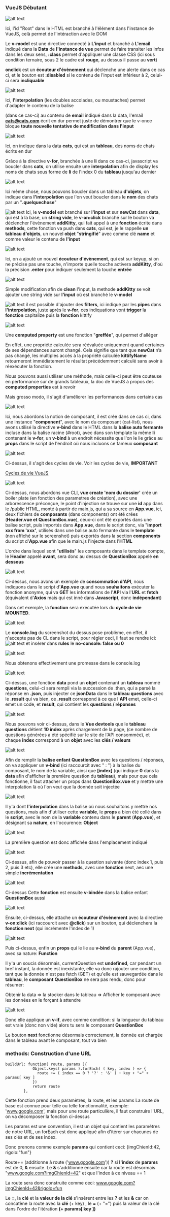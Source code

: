 ### VueJS Débutant

![alt text](./images/screenVue1.png)

Ici, l'id "Root" dans le HTML est branché à l'élément dans l'instance de VueJS, celà permet de l'intéraction avec le DOM

Le **v-model** est une directive connecté à **L'input** et branché à **L'email** indiqué dans la **Data** de **l'instance de vue** permet de faire transiter les infos dans les deux sens, **:class** permet d'appliquer une classe CSS (ici sous condition ternaire, sous 2 le cadre est **rouge**, au dessus il passe au **vert**)

**onclick** est un **écouteur d'évènement** qui déclenche une alerte dans ce cas ci, et le bouton est **:disabled** si le contenu de l'input est inférieur à 2, celui-ci sera **incliquable**

![alt text](./images/screenVue2.png)

Ici, **l'interpolation** (les doubles accolades, ou moustaches) permet d'adapter le contenu de la balise <p> (dans ce cas-ci) au contenu de **email** indiqué dans la data, l'email **cats@cats.com** écrit en dur permet juste de démontrer que le v-once bloque **toute nouvelle tentative de modification dans l'input**

![alt text](./images/screenVue3.png)

Ici, on indique dans la data **cats**, qui est un **tableau**, des noms de chats écrits en dur

Grâce à la directive **v-for**, branchée à une **li** dans ce cas-ci, javascript va boucler dans **cats**, on utilise ensuite une **interpolation** afin de display les noms de chats sous forme de **li** de l'index 0 du **tableau** jusqu'au dernier

![alt text](./images/screenVue4.png)

Ici même chose, nous pouvons boucler dans un tableau **d'objets**, on indique dans **l'interpolation** que l'on veut boucler dans le **nom** des chats par un "**.quelquechose**"

![alt text](./images/screenVue5.png)
Ici, le **v-model** est branché sur **l'input** et sur **newCat** dans **data**, qui est à la base, un **string vide**, le **v-on:click** branché sur le bouton va déclencher l'évènement **addKitty**, qui fait appel à une **fonction** écrite dans **methods**, cette fonction va push dans **cats**, qui est, je le rappelle **un tableau d'objets**, un nouvel **objet** "**stringifié**" avec comme clé **name** et comme valeur le contenu de **l'input**

![alt text](./images/screenVue6.png)

Ici, on a ajouté un nouvel **écouteur d'évènement**, qui est sur keyup, si on ne précise pas une touche, n'importe quelle touche activera **addKitty**, d'où la précision **.enter** pour indiquer seulement la touche **entrée**

![alt text](./images/screenVue7.png)

Simple modification afin de **clean** l'input, la methode **addKitty** se voit ajouter une string vide sur **l'input** où est branché le **v-model**

![alt text](./images/screenVue8.png)
il est possible d'ajouter des **filters**, ici indiqué par les **pipes** dans **l'interpolation**, juste après le **v-for**, ces indiquations vont **trigger** la **fonction** capitalize puis la **fonction** kittify

![alt text](./images/screenVue9.png)

Une **computed property** est une fonction "**greffée**", qui permet d'alléger

En effet, une propriété calculée sera réévaluée uniquement quand certaines de ses dépendances auront changé. Cela signifie que tant que **newCat** n’a pas changé, les multiples accès à la propriété calculée **kittifyName** retourneront immédiatement le résultat précédemment calculé sans avoir à réexécuter la fonction.

Nous pouvons aussi utiliser une méthode, mais celle-ci peut être couteuse en performance sur de grands tableaux, la doc de VueJS à propos des **computed properties** est à revoir

Mais grosso modo, il s'agit d'améliorer les performances dans certains cas

![alt text](./images/screenVue11.png)

Ici, nous abordons la notion de composant, il est crée dans ce cas ci, dans une instance "**component**", avec le nom du composant (cat-list), nous avons utilisé la directive **v-bind** dans le HTML dans la **balise auto fermante** incluse dans la balise racine (#root), avec dans son template la même **li** contenant le **v-for**, un **v-bind** à un endroit nécessite que l'on le lie grâce au **props** dans le script de l'endroit où nous incluons ce fameux **composant**

![alt text](./images/screenVue12.png)

Ci-dessus, il s'agit des cycles de vie. Voir les cycles de vie, **IMPORTANT**

[Cycles de vie VueJS](https://fr.vuejs.org/v2/guide/instance.html)

![alt text](./images/screenVue13.png)

Ci-dessus, nous abordons vue CLI, **vue create 'nom du dossier'** crée un boiler plate (en fonction des parametres de création), avec une arborescence préconçue, le point d'injection se trouve sur une **id** app dans le /public HTML, monté à partir de main.js, qui a sa source en **App.vue**, ici, deux fichiers de **composants** (dans components) ont été crées (**Header.vue et QuestionBox.vue**), ceux-ci ont été exportés dans une balise script, puis importés dans **App.vue**, dans le script donc, via "**import xxx from 'xxx'**, utilisés dans une balise auto fermante dans le **template** (non affiché sur le screenshot) puis exportés dans la section **components** du script d'**App.vue** afin que le main.js l'injecte dans l'**HTML**

L'ordre dans lequel sont "**utilisés**" les composants dans le template compte, le **Header** appelé **avant**, sera donc au dessus de **QuestionBox** appelé **en dessous**

![alt text](./images/screenVue14.png)

Ci-dessus, nous avons un exemple de **consommation d'API**, nous indiquons dans le script d'**App.vue** quand nous **souhaitons** exécuter la fonction anonyme, qui va **GET** les informations de l'**API** via l'**URL** et **fetch** (équivalent d'**Axios** mais qui est inné dans **Javascript**, donc **indépendant**)

Dans cet exemple, la **fonction** sera executée lors du **cycle de vie** **MOUNTED**.

![alt text](./images/screenVue15.png)

Le **console.log** du screenshot du dessus pose problème, en effet, il n'accepte pas de CL dans le script, pour régler ceci, il faut se rendre ici: ![alt text](./images/screenVue16.png) et insérer dans **rules** le **no-console: false ou 0**

![alt text](./images/screenVue17.png)

Nous obtenons effectivement une promesse dans le console.log

![alt text](./images/screenVue18.png)

Ci-dessus, une fonction **data** pond un **objet** contenant un **tableau** nommé **questions**, celui-ci sera rempli via la succession de .then, qui a parsé la réponse en **.json**, puis injecter ce **jsonData** dans le **tableau questions** avec le **.result** qui va bien, ce **.result** correspond à ce que l'**API** emet, celle-ci emet un code, et **result**, qui contient les **questions / réponses**

![alt text](./images/screenVue19.png)

Nous pouvons voir ci-dessus, dans le **Vue devtools** que le **tableau questions** détient **10 index** après chargement de la page, (ce nombre de questions générées a été spécifié sur le site de l'API consommée), et chaque **index** correspond à un **objet** avec les **clés / valeurs**

![alt text](./images/screenVue20.png)

Afin de remplir la **balise enfant** **QuestionBox** avec les questions / réponses, on va appliquer un **v-bind** (ici raccourcit avec " : ") à la balise du composant, le nom de la variable, ainsi que **[index]** (qui indique **0** dans la **data** afin d'afficher la première question du **tableau**), mais pour que cela fonctionne, il faut attacher un props dans **QuestionBox.vue** et y mettre une interpolation là où l'on veut que la donnée soit injectée

![alt text](./images/screenVue21.png)

Il y'a dont **l'interpolation** dans la balise où nous souhaitons y mettre nos questions, mais afin d'utiliser cette **variable**, le **props** a bien été collé dans le **script**, avec le nom de la **variable** contenu dans le **parent** (**App.vue**), et désignant sa **nature**, en l'occurence: **Object**

![alt text](./images/screenVue22.png)

La première question est donc affichée dans l'emplacement indiqué

![alt text](./images/screenVue24.png)

Ci-dessus, afin de pouvoir passer à la question suivante (donc index 1, puis 2, puis 3 etc), elle crée une **methods**, avec une **fonction** next, aec une simple **incrémentation**

![alt text](./images/screenVue27.png)

Ci-dessus Cette **fonction** est ensuite **v-bindée** dans la balise enfant **QuestionBox** aussi

![alt text](./images/screenVue25.png)

Ensuite, ci-dessus, elle attache un **écouteur d'évènement** avec la directive **v-on:click** (ici raccourcit avec **@click**) sur un bouton, qui déclenchera la **fonction next** (qui incrémente l'index de 1)

![alt text](./images/screenVue26.png)

Puis ci-dessus, enfin un **props** qui le lie au **v-bind** du **parent** (App.vue), avec sa nature: **Function**

Il y'a un soucis désormais, currentQuestion est **undefined**, car pendant un bref instant, la donnée est inexistante, elle va donc rajouter une condition, tant que la donnée n'est pas fetch (GET) et qu'elle est sauvegardée dans le **tableau**, le **composant** **QuestionBox** ne sera pas rendu, donc pour résumer:

Obtenir la data => la stocker dans le tableau => Afficher le composant avec les données en le forçant à attendre

![alt text](./images/screenVue28.png)

Donc elle applique un **v-if**, avec comme condition: si la longueur du tableau est vraie (donc non vide) alors tu sers le composant **QuestionBox**

Le bouton **next** fonctionne désormais correctement, la donnée est chargée dans le tableau avant le composant, tout va bien

### methods: Construction d'une URL

```
buildUrl: function( route, params ){
            Object.keys( params ).forEach( ( key, index ) => {
              route += ( index == 0 ? '?' : '&' ) + key + "=" + params[ key ]
            })
            return route
        },
```

Cette fonction prend deux paramètres, la route, et les params
La route de base est connue pour telle ou telle fonctionnalité, exemple: 'www.google.com', mais pour une route particulière, il faut
construire l'URL, on va décomposer la fonction ci-dessus

Les params est une convention, il est un objet qui contient les paramètres de notre URL, un forEach est donc appliqué afin d'itérer sur
chacunes de ses clés et de ses index.

Donc prenons comme exemple **params** qui contient ceci: {imgChienId:42, rigolo:"fun"}

Route+= (additionne à route ('www.google.com')) **?** si **l'index** de **params** est de 0, **&** ensuite. Le **&** s'additionne ensuite car la route est désormais "www.google.com?imgChienId=42" et que l'index à ce niveau == 1


La route sera donc construite comme ceci: www.google.com?imgChienId=42&rigolo=fun

Le **=**, la **clé** et la **valeur de la clé** s'insèrent entre les **?** et les **&** car on concatène la route avec la **clé** (+ key)
, le **=** (+ "=") puis la valeur de la clé dans l'ordre de l'itération **(+ params[ key ])** 
